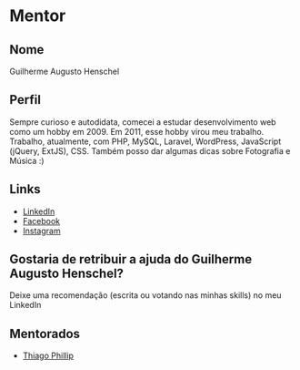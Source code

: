 # Mentor

## Nome

Guilherme Augusto Henschel

## Perfil

Sempre curioso e autodidata, comecei a estudar desenvolvimento web como um hobby em 2009. Em 2011, esse hobby virou meu trabalho.
Trabalho, atualmente, com PHP, MySQL, Laravel, WordPress, JavaScript (jQuery, ExtJS), CSS.
Também posso dar algumas dicas sobre Fotografia e Música :)

## Links

* [LinkedIn](https://linkedin.com/in/guilhermeah/)
* [Facebook](https://fb.com/guilhermeah)
* [Instagram](https://instagr.am/seunoura)

## Gostaria de retribuir a ajuda do Guilherme Augusto Henschel?

Deixe uma recomendação (escrita ou votando nas minhas skills) no meu LinkedIn

## Mentorados

- [Thiago Phillip](/profiles/pupils/profiles/ThiagoPhillip.md)
